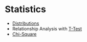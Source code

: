 # Statistics


- [Distributions](./distributions/README.MD)
- Relationship Analysis with [T-Test](./t-test/README.MD)
- [Chi-Square](./chi-squared/README.MD)

